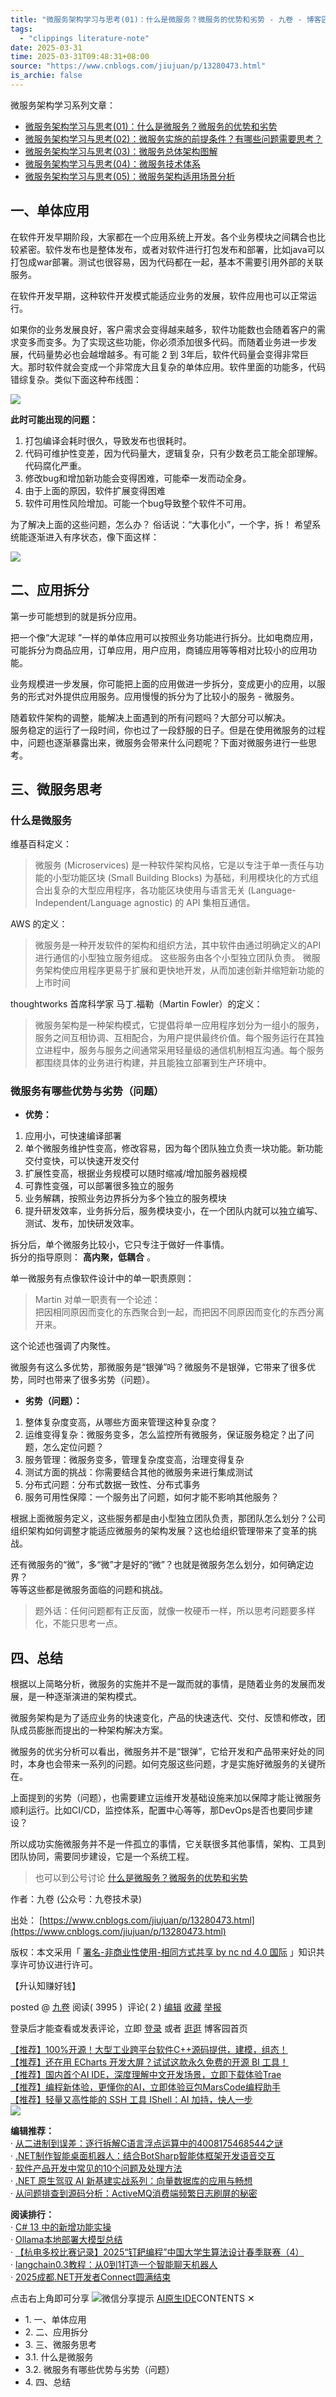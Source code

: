 ```yaml
---
title: "微服务架构学习与思考(01)：什么是微服务？微服务的优势和劣势 - 九卷 - 博客园"
tags:
  - "clippings literature-note"
date: 2025-03-31
time: 2025-03-31T09:48:31+08:00
source: "https://www.cnblogs.com/jiujuan/p/13280473.html"
is_archie: false
---
```

微服务架构学习系列文章：

- [微服务架构学习与思考(01)：什么是微服务？微服务的优势和劣势](https://www.cnblogs.com/jiujuan/p/13280473.html)
- [微服务架构学习与思考(02)：微服务实施的前提条件？有哪些问题需要思考？](https://www.cnblogs.com/jiujuan/p/13284412.html)
- [微服务架构学习与思考(03)：微服务总体架构图解](https://www.cnblogs.com/jiujuan/p/13295147.html)
- [微服务架构学习与思考(04)：微服务技术体系](https://www.cnblogs.com/jiujuan/p/13301055.html)
- [微服务架构学习与思考(05)：微服务架构适用场景分析](https://www.cnblogs.com/jiujuan/p/13762969.html)

## 一、单体应用

在软件开发早期阶段，大家都在一个应用系统上开发。各个业务模块之间耦合也比较紧密。软件发布也是整体发布，或者对软件进行打包发布和部署，比如java可以打包成war部署。测试也很容易，因为代码都在一起，基本不需要引用外部的关联服务。

在软件开发早期，这种软件开发模式能适应业务的发展，软件应用也可以正常运行。

如果你的业务发展良好，客户需求会变得越来越多，软件功能数也会随着客户的需求变多而变多。为了实现这些功能，你必须添加很多代码。而随着业务进一步发展，代码量势必也会越增越多。有可能 2 到 3年后，软件代码量会变得非常巨大。那时软件就会变成一个非常庞大且复杂的单体应用。软件里面的功能多，代码错综复杂。类似下面这种布线图：

[![](https://img2020.cnblogs.com/blog/650581/202010/650581-20201022174908606-138996087.jpg)](https://img2020.cnblogs.com/blog/650581/202010/650581-20201022174908606-138996087.jpg)

**此时可能出现的问题：**

1. 打包编译会耗时很久，导致发布也很耗时。
2. 代码可维护性变差，因为代码量大，逻辑复杂，只有少数老员工能全部理解。代码腐化严重。
3. 修改bug和增加新功能会变得困难，可能牵一发而动全身。
4. 由于上面的原因，软件扩展变得困难
5. 软件可用性风险增加。可能一个bug导致整个软件不可用。

为了解决上面的这些问题，怎么办？ 俗话说：“大事化小”，一个字，拆！ 希望系统能逐渐进入有序状态，像下面这样：

[![](https://img2020.cnblogs.com/blog/650581/202010/650581-20201022175446850-536272465.jpg)](https://img2020.cnblogs.com/blog/650581/202010/650581-20201022175446850-536272465.jpg)

## 二、应用拆分

第一步可能想到的就是拆分应用。

把一个像“大泥球 ”一样的单体应用可以按照业务功能进行拆分。比如电商应用，可能拆分为商品应用，订单应用，用户应用，商铺应用等等相对比较小的应用功能。

业务规模进一步发展，你可能把上面的应用做进一步拆分，变成更小的应用，以服务的形式对外提供应用服务。应用慢慢的拆分为了比较小的服务 - 微服务。

随着软件架构的调整，能解决上面遇到的所有问题吗？大部分可以解决。  
服务稳定的运行了一段时间，你也过了一段舒服的日子。但是在使用微服务的过程中，问题也逐渐暴露出来，微服务会带来什么问题呢？下面对微服务进行一些思考。

## 三、微服务思考

### 什么是微服务

维基百科定义：

> 微服务 (Microservices) 是一种软件架构风格，它是以专注于单一责任与功能的小型功能区块 (Small Building Blocks) 为基础，利用模块化的方式组合出复杂的大型应用程序，各功能区块使用与语言无关 (Language-Independent/Language agnostic) 的 API 集相互通信。

AWS 的定义：

> 微服务是一种开发软件的架构和组织方法，其中软件由通过明确定义的API 进行通信的小型独立服务组成。 这些服务由各个小型独立团队负责。 微服务架构使应用程序更易于扩展和更快地开发，从而加速创新并缩短新功能的上市时间

thoughtworks 首席科学家 马丁.福勒（Martin Fowler）的定义：

> 微服务架构是一种架构模式，它提倡将单一应用程序划分为一组小的服务，服务之间互相协调、互相配合，为用户提供最终价值。每个服务运行在其独立进程中，服务与服务之间通常采用轻量级的通信机制相互沟通。每个服务都围绕具体的业务进行构建，并且能独立部署到生产环境中。

### 微服务有哪些优势与劣势（问题）

- **优势：**
1. 应用小，可快速编译部署
2. 单个微服务维护性变高，修改容易，因为每个团队独立负责一块功能。新功能交付变快，可以快速开发交付
3. 扩展性变高，根据业务规模可以随时缩减/增加服务器规模
4. 可靠性变强，可以部署很多独立的服务
5. 业务解耦，按照业务边界拆分为多个独立的服务模块
6. 提升研发效率，业务拆分后，服务模块变小，在一个团队内就可以独立编写、测试、发布，加快研发效率。

拆分后，单个微服务比较小，它只专注于做好一件事情。  
拆分的指导原则： **高内聚，低耦合** 。

单一微服务有点像软件设计中的单一职责原则：

> Martin 对单一职责有一个论述：  
> 把因相同原因而变化的东西聚合到一起，而把因不同原因而变化的东西分离开来。

这个论述也强调了内聚性。

微服务有这么多优势，那微服务是“银弹”吗？微服务不是银弹，它带来了很多优势，同时也带来了很多劣势（问题）。

- **劣势（问题）：**
1. 整体复杂度变高，从哪些方面来管理这种复杂度？
2. 运维变得复杂：微服务变多，怎么监控所有微服务，保证服务稳定？出了问题，怎么定位问题？
3. 服务管理：微服务变多，管理复杂度变高，治理变得复杂
4. 测试方面的挑战：你需要结合其他的微服务来进行集成测试
5. 分布式问题：分布式数据一致性、分布式事务
6. 服务可用性保障：一个服务出了问题，如何才能不影响其他服务？

根据上面微服务定义，这些服务都是由小型独立团队负责，那团队怎么划分？公司组织架构如何调整才能适应微服务的架构发展？这也给组织管理带来了变革的挑战。

还有微服务的“微”，多“微”才是好的“微”？也就是微服务怎么划分，如何确定边界？  
等等这些都是微服务面临的问题和挑战。

> 题外话：任何问题都有正反面，就像一枚硬币一样，所以思考问题要多样化，不能只思考一点。

## 四、总结

根据以上简略分析，微服务的实施并不是一蹴而就的事情，是随着业务的发展而发展，是一种逐渐演进的架构模式。

微服务架构是为了适应业务的快速变化，产品的快速迭代、交付、反馈和修改，团队成员膨胀而提出的一种架构解决方案。

微服务的优劣分析可以看出，微服务并不是“银弹”，它给开发和产品带来好处的同时，本身也会带来一系列的问题。如何克服这些问题，才是实施好微服务的关键所在。

上面提到的劣势（问题），也需要建立运维开发基础设施来加以保障才能让微服务顺利运行。比如CI/CD，监控体系，配置中心等等，那DevOps是否也要同步建设？

所以成功实施微服务并不是一件孤立的事情，它关联很多其他事情，架构、工具到团队协同，需要同步建设，它是一个系统工程。

> 也可以到公号讨论 [什么是微服务？微服务的优势和劣势](https://mp.weixin.qq.com/s/UTZwpVr6uXcjOXmVQUNIrA)

作者：九卷 (公众号：九卷技术录)

出处： [https://www.cnblogs.com/jiujuan/p/13280473.html](https://www.cnblogs.com/jiujuan/p/13280473.html)

版权：本文采用「 [署名-非商业性使用-相同方式共享 by nc nd 4.0 国际](https://creativecommons.org/licenses/by-nc-nd/4.0/) 」知识共享许可协议进行许可。

【升认知赚好钱】

posted @ [九卷](https://www.cnblogs.com/jiujuan) 阅读( 3995 )  评论( 2 ) [编辑](https://i.cnblogs.com/EditPosts.aspx?postid=13280473) [收藏](https://www.cnblogs.com/jiujuan/p/) [举报](https://www.cnblogs.com/jiujuan/p/)

登录后才能查看或发表评论，立即 [登录](https://www.cnblogs.com/jiujuan/p/) 或者 [逛逛](https://www.cnblogs.com/) 博客园首页

[【推荐】100%开源！大型工业跨平台软件C++源码提供，建模，组态！](http://www.uccpsoft.com/index.htm)  
[【推荐】还在用 ECharts 开发大屏？试试这款永久免费的开源 BI 工具！](https://dataease.cn/?utm_source=cnblogs)  
[【推荐】国内首个AI IDE，深度理解中文开发场景，立即下载体验Trae](https://www.trae.com.cn/?utm_source=juejin&utm_medium=juejin_trae&utm_campaign=bokeyuan)  
[【推荐】编程新体验，更懂你的AI，立即体验豆包MarsCode编程助手](https://www.marscode.cn/?utm_source=advertising&utm_medium=cnblogs.com_ug_cpa&utm_term=hw_marscode_cnblogs&utm_content=home)  
[【推荐】轻量又高性能的 SSH 工具 IShell：AI 加持，快人一步](http://ishell.cc/)  
[![](https://img2024.cnblogs.com/blog/35695/202503/35695-20250303221234470-1278783675.jpg)](https://juejin.cn/coding-contest?utm_source=juejin&utm_medium=juejin_trae&utm_campaign=bokeyuan)

**编辑推荐：**  
· [从二进制到误差：逐行拆解C语言浮点运算中的4008175468544之谜](https://www.cnblogs.com/ging/p/18796255)  
· [.NET制作智能桌面机器人：结合BotSharp智能体框架开发语音交互](https://www.cnblogs.com/GreenShade/p/18771608)  
· [软件产品开发中常见的10个问题及处理方法](https://www.cnblogs.com/jiujuan/p/18794416)  
· [.NET 原生驾驭 AI 新基建实战系列：向量数据库的应用与畅想](https://www.cnblogs.com/code-daily/p/18784938)  
· [从问题排查到源码分析：ActiveMQ消费端频繁日志刷屏的秘密](https://www.cnblogs.com/ibigboy/p/18790578)  

**阅读排行：**  
· [C# 13 中的新增功能实操](https://www.cnblogs.com/Can-daydayup/p/18798838)  
· [Ollama本地部署大模型总结](https://www.cnblogs.com/youring2/p/18799312)  
· [【杭电多校比赛记录】2025“钉耙编程”中国大学生算法设计春季联赛（4）](https://www.cnblogs.com/TianTianChaoFangDe/p/18799072)  
· [langchain0.3教程：从0到1打造一个智能聊天机器人](https://www.cnblogs.com/kuangdaoyizhimei/p/18799446)  
· [2025成都.NET开发者Connect圆满结束](https://www.cnblogs.com/edisonchou/p/-/chengdu-dotnet-developers-connect-2025)  

点击右上角即可分享 ![微信分享提示](https://img2023.cnblogs.com/blog/35695/202309/35695-20230906145857937-1471873834.gif) [AI原生IDE](https://www.trae.com.cn/?utm_source=advertising&utm_medium=cnblogs_ug_cpa&utm_term=hw_trae_cnblogs)CONTENTS ✕
- 1\. 一、单体应用
- 2\. 二、应用拆分
- 3\. 三、微服务思考
- 3.1. 什么是微服务
- 3.2. 微服务有哪些优势与劣势（问题）
- 4\. 四、总结